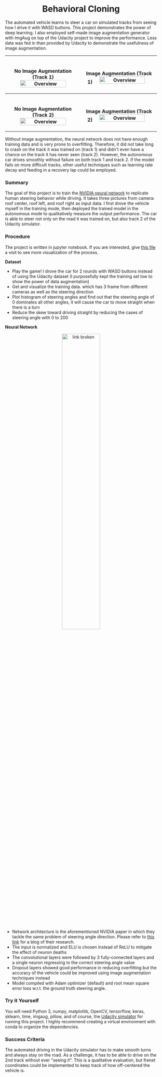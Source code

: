 <h1 align="center">Behavioral Cloning</h1>

The automated vehicle learns to steer a car on simulated tracks from seeing how I drive it with WASD buttons. This project demonstrates the power of deep learning. I also employed self-made image augmentation generator with ImgAug on top of the Udacity project to improve the performance. Less data was fed in than provided by Udacity to demonstrate the usefulness of image augmentation. 

<table style="width:100%" align="center" valign="center">
  <tr>
    <th width="50%">
      <p align="center">
          <br>No Image Augmentation (Track 1)
          <a><img src="output_gif/Track1.gif" alt="Overview" width="80%" height="80%"></a>
      </p>
    </th>
    <th width="50%">
      <p align="center">
          <br>Image Augmentation (Track 1)
          <a><img src="output_gif/Track1_with_Aug.gif" alt="Overview" width="80%" height="80%"></a>
      </p>
    </th>
  </tr>
    <tr>
    <th width="50%">
      <p align="center">
          <br>No Image Augmentation (Track 2)
          <a><img src="output_gif/Track2.gif" alt="Overview" width="80%" height="80%"></a>
      </p>
    </th>
    <th width="50%">
      <p align="center">
          <br>Image Augmentation (Track 2)
          <a><img src="output_gif/Track2_with_Aug.gif" alt="Overview" width="80%" height="80%"></a>
      </p>
    </th>
  </tr>
</table>

Without image augmentation, the neural network does not have enough training data and is very prone to overfitting. Therefore, it did not take long to crash on the track it was trained on (track 1) and didn't even have a chance on the track it has never seen (track 2). However, the autonomous car drives smoothly without failure on both track 1 and track 2. If the model fails on more difficult tracks, other useful techniques such as learning rate decay and feeding in a recovery lap could be employed. 

### Summary

The goal of this project is to train the [NVIDIA neural network](https://arxiv.org/pdf/1604.07316v1.pdf) to replicate human steering behavior while driving. It takes three pictures from camera: roof center, roof left, and roof right as input data. I first drove the vehicle myself in the training mode, then deployed the trained model in the autonomous mode to qualitatively measure the output performance. The car is able to steer not only on the road it was trained on, but also track 2 of the Udacity simulator. 

### Procedure

The project is written in jupyter notebook. If you are interested, give [this file](BehavioralCloningwithAug.ipynb) a visit to see more visualization of the process.

**Dataset**
- Play the game! I drove the car for 2 rounds with WASD buttons instead of using the Udacity dataset (I purposefully kept the training set low to show the power of data augmentation)
- Get and visualize the training data. which has 3 frame from different cameras as well as the steering direction
- Plot histogram of steering angles and find out that the steering angle of 0 dominates all other angles, it will cause the car to move straight when there is a turn
- Reduce the skew toward driving straight by reducing the cases of steering angle with 0 to 200

**Neural Network**
<p align="center">
<image src="https://devblogs.nvidia.com/parallelforall/wp-content/uploads/2016/08/cnn-architecture-624x890.png" width="50%" height="50%" alt="link broken"></p>
  
- Network architecture is the aforementioned NVIDIA paper in which they tackle the same problem of steering angle direction. Please refer to [this link](https://devblogs.nvidia.com/deep-learning-self-driving-cars/) for a blog of their research.
- The input is normalized and ELU is chosen instead of ReLU to mitigate the effect of neuron deaths
- The convolutional layers were followed by 3 fully-connected layers and a single neuron regressing to the correct steering angle value
- Dropout layers showed good performance in reducing overfitting but the accuracy of the vehicle could be improved using image augmentation techniques instead
- Model compiled with Adam optimizer (default) and root mean square error loss w.r.t. the ground truth steering angle. 

### Try it Yourself

You will need Python 3, numpy, matplotlib, OpenCV, tensorflow, keras, sklearn, time, imgaug, pillow, and of course, the [Udacity simulator](https://d17h27t6h515a5.cloudfront.net/topher/2016/November/5831f290_simulator-macos/simulator-macos.zip
) for running this project.
I highly recommend creating a virtual environment with conda to organize the dependencies.

### Success Criteria

The automated driving in the Udacity simulator has to make smooth turns and always stay on the road. As a challenge, it has to be able to drive on the 2nd track without ever "seeing it". This is a qualitative evaluation, but frenet coordinates could be implemented to keep track of how off-centered the vehicle is. 
